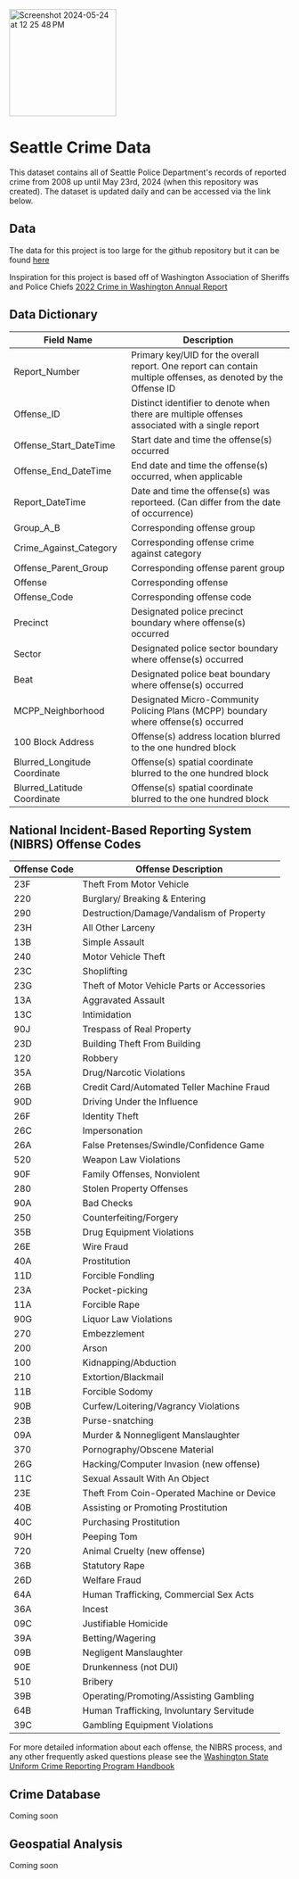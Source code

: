 <img width="192" alt="Screenshot 2024-05-24 at 12 25 48 PM" src="https://github.com/donmarcolaureano/seattle_crime/assets/140132043/76b003f5-3d4e-478a-a21b-488bf0c3c5dd">

# Seattle Crime Data
This dataset contains all of Seattle Police Department's records of reported crime from 2008 up until May 23rd, 2024 (when this repository was created). The dataset is updated daily and can be accessed via the link below.

## Data
The data for this project is too large for the github repository but it can be found <a href="https://data.seattle.gov/Public-Safety/SPD-Crime-Data-2008-Present/tazs-3rd5/about_data"> here </a>

Inspiration for this project is based off of Washington Association of Sheriffs and Police Chiefs <a href="https://github.com/donmarcolaureano/seattle_crime/tree/main/Inspiration">2022 Crime in Washington Annual Report </a>

## Data Dictionary
| Field Name     | Description  |
| ---------------  | -----------  |
| Report_Number   | Primary key/UID for the overall report. One report can contain multiple offenses, as denoted by the Offense ID |
| Offense_ID   | Distinct identifier to denote when there are multiple offenses associated with a single report |
| Offense_Start_DateTime  |  Start date and time the offense(s) occurred  | 
| Offense_End_DateTime  | End date and time the offense(s) occurred, when applicable  |
| Report_DateTime  |  Date and time the offense(s) was reporteed. (Can differ from the date of occurrence)
| Group_A_B  |  Corresponding offense group  |
| Crime_Against_Category  | Corresponding offense crime against category  | 
| Offense_Parent_Group |  Corresponding offense parent group |
| Offense  | Corresponding offense  |
| Offense_Code  | Corresponding offense code |
| Precinct  | Designated police precinct boundary where offense(s) occurred | 
| Sector  | Designated police sector boundary where offense(s) occurred  |
| Beat  | Designated police beat boundary where offense(s) occurred | 
| MCPP_Neighborhood  | Designated Micro-Community Policing Plans (MCPP) boundary where offense(s) occurred |
| 100 Block Address  | Offense(s) address location blurred to the one hundred block |
| Blurred_Longitude Coordinate | Offense(s) spatial coordinate blurred to the one hundred block |
| Blurred_Latitude Coordinate |  Offense(s) spatial coordinate blurred to the one hundred block | 


## National Incident-Based Reporting System (NIBRS) Offense Codes

| Offense Code    | Offense Description  |
| --------------- | -------------------- |
| 23F  | Theft From Motor Vehicle |
| 220  | Burglary/ Breaking & Entering  |
| 290  | Destruction/Damage/Vandalism of Property |
| 23H  | All Other Larceny |
| 13B  | Simple Assault | 
| 240  | Motor Vehicle Theft  | 
| 23C  | Shoplifting | 
| 23G  | Theft of Motor Vehicle Parts or Accessories | 
| 13A  | Aggravated Assault  |
| 13C  | Intimidation  | 
| 90J  | Trespass of Real Property |  
| 23D  | Building  Theft From Building  | 
| 120  | Robbery   |
| 35A  | Drug/Narcotic Violations |
| 26B  | Credit Card/Automated Teller Machine Fraud |
| 90D  | Driving Under the Influence |
| 26F  | Identity Theft | 
| 26C  | Impersonation  |
| 26A  | False Pretenses/Swindle/Confidence Game | 
| 520  | Weapon Law Violations | 
| 90F  | Family Offenses, Nonviolent |
| 280  | Stolen Property Offenses  | 
| 90A  | Bad Checks  |
| 250  | Counterfeiting/Forgery   |
| 35B  | Drug Equipment Violations |
| 26E  | Wire Fraud |
| 40A  | Prostitution  |
| 11D  | Forcible Fondling | 
| 23A  | Pocket-picking |
| 11A  | Forcible Rape  | 
| 90G  | Liquor Law Violations  |
| 270  | Embezzlement | 
| 200  | Arson | 
| 100  | Kidnapping/Abduction |
| 210  | Extortion/Blackmail  | 
| 11B  | Forcible Sodomy | 
| 90B  | Curfew/Loitering/Vagrancy Violations |
| 23B  | Purse-snatching  |
| 09A  | Murder & Nonnegligent Manslaughter | 
| 370  | Pornography/Obscene Material | 
| 26G  | Hacking/Computer Invasion (new offense)   |   
| 11C  | Sexual Assault With An Object  | 
| 23E  | Theft From Coin-Operated Machine or Device | 
| 40B  | Assisting or Promoting Prostitution   | 
| 40C  | Purchasing Prostitution  |   
| 90H  | Peeping Tom |  
| 720  | Animal Cruelty (new offense) |  
| 36B  | Statutory Rape   |     
| 26D  | Welfare Fraud  | 
| 64A  | Human Trafficking, Commercial Sex Acts  |  
| 36A  | Incest  |    
| 09C  | Justifiable Homicide   |   
| 39A  | Betting/Wagering | 
| 09B  | Negligent Manslaughter  |    
| 90E  | Drunkenness (not DUI)   | 
| 510  | Bribery  |   
| 39B  | Operating/Promoting/Assisting Gambling  |     
| 64B  | Human Trafficking, Involuntary Servitude |     
| 39C  | Gambling Equipment Violations  |     

For more detailed information about each offense, the NIBRS process, and any other frequently asked questions please see the <a href="https://github.com/donmarcolaureano/seattle_crime/blob/main/Data/WA%20Uniform%20Crime%20Reporting%20Program%20NIBR%20codes.pdf"> Washington State Uniform Crime Reporting Program Handbook</a>

## Crime Database
Coming soon

## Geospatial Analysis
Coming soon
